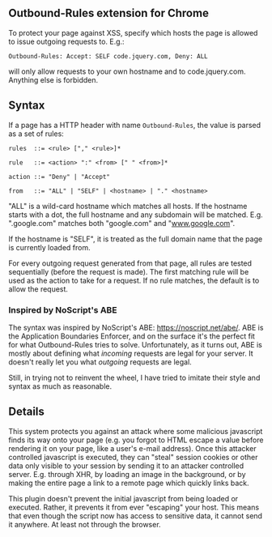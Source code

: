 ## Outbound-Rules extension for Chrome

To protect your page against XSS, specify which hosts the page is allowed to
issue outgoing requests to. E.g.:

```
Outbound-Rules: Accept: SELF code.jquery.com, Deny: ALL
```

will only allow requests to your own hostname and to code.jquery.com. Anything
else is forbidden.

## Syntax

If a page has a HTTP header with name `Outbound-Rules`, the value is parsed as a
set of rules:

```
rules  ::= <rule> ["," <rule>]*

rule   ::= <action> ":" <from> [" " <from>]*

action ::= "Deny" | "Accept"

from   ::= "ALL" | "SELF" | <hostname> | "." <hostname>
```

"ALL" is a wild-card hostname which matches all hosts. If the hostname starts
with a dot, the full hostname and any subdomain will be matched. E.g.
".google.com" matches both "google.com" and "www.google.com".

If the hostname is "SELF", it is treated as the full domain name that the page
is currently loaded from.

For every outgoing request generated from that page, all rules are tested
sequentially (before the request is made). The first matching rule will be used
as the action to take for a request. If no rule matches, the default is to allow
the request.

### Inspired by NoScript's ABE

The syntax was inspired by NoScript's ABE: https://noscript.net/abe/. ABE is the
Application Boundaries Enforcer, and on the surface it's the perfect fit for
what Outbound-Rules tries to solve. Unfortunately, as it turns out, ABE is
mostly about defining what _incoming_ requests are legal for your server. It
doesn't really let you what _outgoing_ requests are legal.

Still, in trying not to reinvent the wheel, I have tried to imitate their style
and syntax as much as reasonable.

## Details

This system protects you against an attack where some malicious javascript finds
its way onto your page (e.g. you forgot to HTML escape a value before rendering
it on your page, like a user's e-mail address). Once this attacker controlled
javascript is executed, they can "steal" session cookies or other data only
visible to your session by sending it to an attacker controlled server. E.g.
through XHR, by loading an image in the background, or by making the entire page
a link to a remote page which quickly links back.

This plugin doesn't prevent the initial javascript from being loaded or
executed. Rather, it prevents it from ever "escaping" your host. This means that
even though the script now has access to sensitive data, it cannot send it
anywhere. At least not through the browser.



